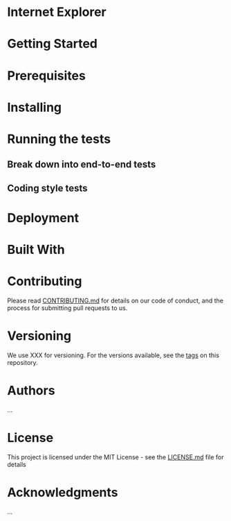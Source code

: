 # Internet Explorer

# Getting Started

# Prerequisites

# Installing

# Running the tests

## Break down into end-to-end tests

## Coding style tests

# Deployment

# Built With

# Contributing
Please read [CONTRIBUTING.md]() for details on our code of conduct, and the process for submitting pull requests to us.

# Versioning
We use XXX for versioning. For the versions available, see the [tags]() on this repository.

# Authors
...

# License
This project is licensed under the MIT License - see the [LICENSE.md]() file for details

# Acknowledgments
...